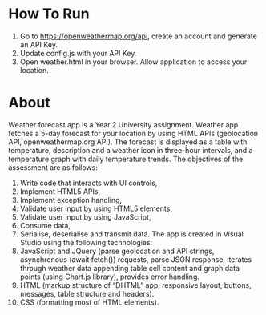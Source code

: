 
# How To Run
1. Go to https://openweathermap.org/api, create an account and generate an API Key.
2. Update config.js with your API Key.
3. Open weather.html in your browser. Allow application to access your location.

# About
Weather forecast app is a Year 2 University assignment. Weather app fetches a 5-day forecast for your location by using HTML APIs (geolocation API, openweathermap.org API). The forecast is displayed as a table with temperature, description and a weather icon in three-hour intervals, and a temperature graph with daily temperature trends. The objectives of the assessment are as follows:
1. Write code that interacts with UI controls,
2. Implement HTML5 APIs,
3. Implement exception handling,
4. Validate user input by using HTML5 elements,
5. Validate user input by using JavaScript,
6. Consume data,
7. Serialise, deserialise and transmit data.
The app is created in Visual Studio using the following technologies:
1. JavaScript and JQuery (parse geolocation and API strings, asynchronous (await fetch()) requests, parse JSON response, iterates through weather data appending table cell content and graph data points (using Chart.js library), provides error handling.
2. HTML (markup structure of “DHTML” app, responsive layout, buttons, messages, table structure and headers).
3. CSS (formatting most of HTML elements).

